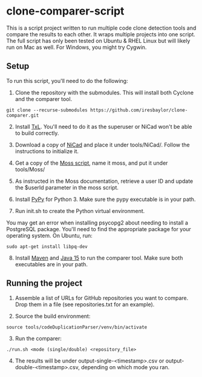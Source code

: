 # clone-comparer-script

This is a script project written to run multiple code clone detection tools and compare the results to each other. It wraps multiple projects into one script. The full script has only been tested on Ubuntu & RHEL Linux but will likely run on Mac as well. For Windows, you might try Cygwin.

## Setup

To run this script, you'll need to do the following:

1. Clone the repository with the submodules. This will install both Cyclone and the comparer tool.

```
git clone --recurse-submodules https://github.com/iresbaylor/clone-comparer.git
```

2. Install [TxL](https://www.txl.ca/txl-index.html). You'll need to do it as the superuser or NiCad won't be able to build correctly.

3. Download a copy of [NiCad](https://www.txl.ca/txl-nicaddownload.html) and place it under tools/NiCad/. Follow the instructions to initialize it.

4. Get a copy of the [Moss script](https://theory.stanford.edu/~aiken/moss/), name it moss, and put it under tools/Moss/

5. As instructed in the Moss documentation, retrieve a user ID and update the $userId parameter in the moss script.

6. Install [PyPy](https://www.pypy.org/) for Python 3. Make sure the pypy executable is in your path.

7. Run init.sh to create the Python virtual environment.

You may get an error when installing psycopg2 about needing to install a PostgreSQL package. You'll need to find the appropriate package for your operating system. On Ubuntu, run:

```
sudo apt-get install libpq-dev
```

8. Install [Maven](https://maven.apache.org/download.cgi) and [Java 15](https://jdk.java.net/15/) to run the comparer tool. Make sure both executables are in your path.

## Running the project

1. Assemble a list of URLs for GitHub repositories you want to compare. Drop them in a file (see repositories.txt for an example).

2. Source the build environment:

```
source tools/codeDuplicationParser/venv/bin/activate
```

3. Run the comparer: 

```
./run.sh <mode (single/double) <repository_file>
```

4. The results will be under output-single-\<timestamp\>.csv or output-double-\<timestamp\>.csv, depending on which mode you ran.
